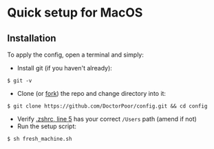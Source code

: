 # Quick setup for MacOS

## Installation

To apply the config, open a terminal and simply:
- Install git (if you haven't already):
```
$ git -v
```
- Clone (or [fork](https://docs.github.com/en/github/getting-started-with-github/fork-a-repo)) the repo and change directory into it:
```
$ git clone https://github.com/DoctorPoor/config.git && cd config
```
- Verify [.zshrc, line 5](https://github.com/DoctorPoor/config/blob/master/.zshrc#L5) has your correct `/Users` path (amend if not)
- Run the setup script:
```
$ sh fresh_machine.sh
```

